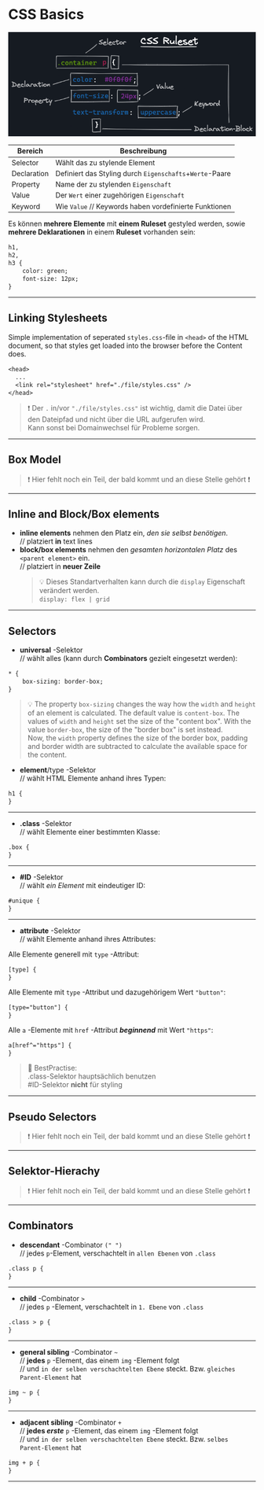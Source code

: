 # CSS Basics

![CSS Ruleset](./img/css_ruleset.png)

| Bereich     | Beschreibung                                             |
| ----------- | -------------------------------------------------------- |
| Selector    | Wählt das zu stylende Element                            |
| Declaration | Definiert das Styling durch `Eigenschafts`+`Werte`-Paare |
| Property    | Name der zu stylenden `Eigenschaft`                      |
| Value       | Der `Wert` einer zugehörigen `Eigenschaft`               |
| Keyword     | Wie `Value` // Keywords haben vordefinierte Funktionen   |

Es können **mehrere Elemente** mit **einem Ruleset** gestyled werden, sowie **mehrere Deklarationen** in einem **Ruleset** vorhanden sein:

```
h1,
h2,
h3 {
    color: green;
    font-size: 12px;
}
```

---

## Linking Stylesheets

Simple implementation of seperated `styles.css`-file in `<head>` of the HTML document, so that styles get loaded into the browser before the Content does.

```
<head>
  ...
  <link rel="stylesheet" href="./file/styles.css" />
</head>
```

> ❗️ Der `.` in/vor `"./file/styles.css"` ist wichtig, damit die Datei über den Dateipfad und nicht über die URL aufgerufen wird.  
> Kann sonst bei Domainwechsel für Probleme sorgen.

---

## Box Model

> ❗️ Hier fehlt noch ein Teil, der bald kommt und an diese Stelle gehört ❗️

---

## Inline and Block/Box elements

- **inline elements** nehmen den Platz ein, _den sie selbst benötigen_.  
   // platziert **in** text lines
- **block/box elements** nehmen den _gesamten horizontalen Platz_ des `<parent element>` ein.  
   // platziert in **neuer Zeile**
  > 💡 Dieses Standartverhalten kann durch die `display` Eigenschaft verändert werden.  
  > `display: flex | grid`

---

## Selectors

- **universal** -Selektor  
  // wählt alles (kann durch **Combinators** gezielt eingesetzt werden):

```
* {
    box-sizing: border-box;
}
```

> 💡 The property `box-sizing` changes the way how the `width` and `height` of an element is calculated.
> The default value is `content-box`. The values of `width` and `height` set the size of the "content
> box". With the value `border-box`, the size of the "border box" is set instead.  
> Now, the `width` property defines the size of the border box, padding and border width are subtracted to calculate the available space for the content.

- **element**/type -Selektor  
  // wählt HTML Elemente anhand ihres Typen:

```
h1 {
}
```

---

- **.class** -Selektor  
  // wählt Elemente einer bestimmten Klasse:

```
.box {
}
```

---

- **#ID** -Selektor  
  // wählt _ein Element_ mit eindeutiger ID:

```
#unique {
}
```

---

- **attribute** -Selektor  
  // wählt Elemente anhand ihres Attributes:

Alle Elemente generell mit `type` -Attribut:

```
[type] {
}
```

Alle Elemente mit `type` -Attribut und dazugehörigem Wert `"button"`:

```
[type="button"] {
}
```

Alle `a` -Elemente mit `href` -Attribut **_beginnend_** mit Wert `"https"`:

```
a[href^="https"] {
}
```

> 🧩 BestPractise:  
> .class-Selektor hauptsächlich benutzen  
> #ID-Selektor **nicht** für styling

---

## Pseudo Selectors

> ❗️ Hier fehlt noch ein Teil, der bald kommt und an diese Stelle gehört ❗️

---

## Selektor-Hierachy

> ❗️ Hier fehlt noch ein Teil, der bald kommt und an diese Stelle gehört ❗️

---

## Combinators

- **descendant** -Combinator `(" ")`  
  // jedes `p`-Element, verschachtelt in `allen Ebenen` von `.class`

```
.class p {
}
```

---

- **child** -Combinator `>`  
  // jedes `p` -Element, verschachtelt in `1. Ebene` von `.class`

```
.class > p {
}
```

---

- **general sibling** -Combinator `~`  
  // **jedes** `p` -Element, das einem `img` -Element folgt  
  // und `in der selben verschachtelten Ebene` steckt. Bzw. `gleiches Parent-Element` hat

```
img ~ p {
}
```

---

- **adjacent sibling** -Combinator `+`  
  // **jedes _erste_** `p` -Element, das einem `img` -Element folgt  
  // und `in der selben verschachtelten Ebene` steckt. Bzw. `selbes Parent-Element` hat

```
img + p {
}
```

---
